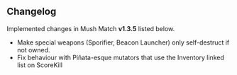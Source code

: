 ## Changelog

Implemented changes in Mush Match **v1.3.5** listed below.

* Make special weapons (Sporifier, Beacon Launcher) only self-destruct if not owned.
* Fix behaviour with Piñata-esque mutators that use the Inventory linked list on ScoreKill

